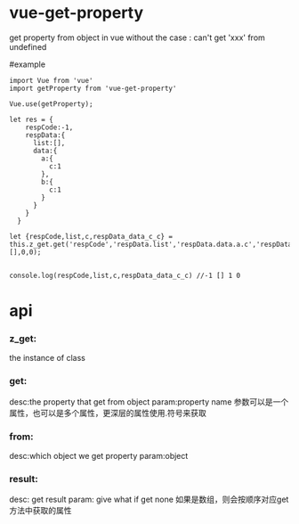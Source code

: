 # vue-get-property
get property from object in vue without the case : can't get 'xxx' from undefined

#example
    
    import Vue from 'vue'
    import getProperty from 'vue-get-property'

    Vue.use(getProperty);
    
    let res = {
        respCode:-1,
        respData:{
          list:[],
          data:{
            a:{
              c:1
            },
            b:{
              c:1  
            }
          }
        }
      }
      
    let {respCode,list,c,respData_data_c_c} = this.z_get.get('respCode','respData.list','respData.data.a.c','respData.data.c.c').from(res).result(-1,[],0,0);
    
    
    console.log(respCode,list,c,respData_data_c_c) //-1 [] 1 0

# api
### z_get:
the instance of class

### get:
desc:the property that get from object
param:property name
参数可以是一个属性，也可以是多个属性，更深层的属性使用.符号来获取
### from:
desc:which object we get property
param:object
### result:
desc: get result 
param: give what if get none
如果是数组，则会按顺序对应get方法中获取的属性